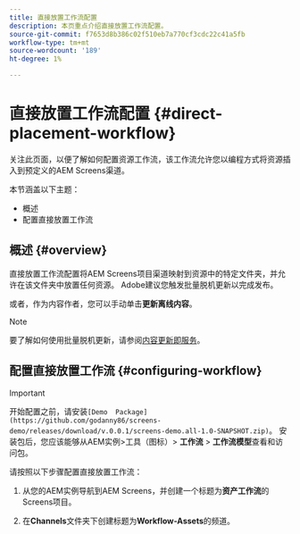 ```yaml
---
title: 直接放置工作流配置
description: 本页重点介绍直接放置工作流配置。
source-git-commit: f7653d8b386c02f510eb7a770cf3cdc22c41a5fb
workflow-type: tm+mt
source-wordcount: '189'
ht-degree: 1%

---
```



# 直接放置工作流配置 {#direct-placement-workflow}

关注此页面，以便了解如何配置资源工作流，该工作流允许您以编程方式将资源插入到预定义的AEM Screens渠道。

本节涵盖以下主题：

* 概述
* 配置直接放置工作流

## 概述 {#overview}

直接放置工作流配置将AEM Screens项目渠道映射到资源中的特定文件夹，并允许在该文件夹中放置任何资源。 Adobe建议您触发批量脱机更新以完成发布。

或者，作为内容作者，您可以手动单击&#x200B;**更新离线内容**。

>[!NOTE]
>
>要了解如何使用批量脱机更新，请参阅[内容更新即服务](/help/user-guide/content-update-as-a-service.md)。

## 配置直接放置工作流 {#configuring-workflow}

>[!IMPORTANT]
>
>开始配置之前，请安装`[Demo  Package](https://github.com/godanny86/screens-demo/releases/download/v.0.0.1/screens-demo.all-1.0-SNAPSHOT.zip)`。 安装包后，您应该能够从AEM实例>工具（图标）> **工作流** > **工作流模型**&#x200B;查看和访问包。

请按照以下步骤配置直接放置工作流：

1. 从您的AEM实例导航到AEM Screens，并创建一个标题为&#x200B;**资产工作流**&#x200B;的Screens项目。

1. 在&#x200B;**Channels**&#x200B;文件夹下创建标题为&#x200B;**Workflow-Assets**&#x200B;的频道。

